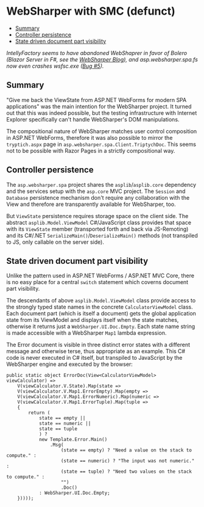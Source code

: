 # WebSharper with SMC (defunct)

* [Summary](#summary)
* [Controller persistence](#controller-persistence)
* [State driven document part visibility](#state-driven-document-part-visibility)

*IntellyFactory seems to have abandoned WebShaprer in favor of Bolero (Blazor
Server in F#, see the [WebSharper Blog](https://forums.websharper.com/blogs)),
and asp.websharper.spa.fs now even crashes wsfsc.exe ([Bug #5](/../../issues/5)).*

## Summary

"Give me back the ViewState from ASP.NET WebForms for modern SPA applications"
was the main intention for the WebSharper project. It turned out that this was
indeed possible, but the testing infrastructure with Internet Explorer
specifically can't handle WebSharper's DOM manipulations.

The compositional nature of WebSharper matches user control composition in
ASP.NET WebForms, therefore it was also possible to mirror the `tryptich.aspx`
page in `asp.websharper.spa.Client.TriptychDoc`. This seems not to be possible
with Razor Pages in a strictly compositional way.


## Controller persistence

The `asp.websharper.spa` project shares the `asplib`/`asplib.core` dependency
and the services setup with the `asp.core` MVC project. The `Session` and
`Database` persistence mechanism don't require any collaboration with the View
and therefore are transparently available for WebSharper, too.

But `ViewState` persistence requires storage space on the client side. The
abstract `asplib.Model.ViewModel` C#/JavaScript class provides that space with
its `ViewState` member (transported forth and back via JS-Remoting) and its
C#/.NET `SerializeMain()`/`DeserializeMain()` methods (not transpiled to JS,
only callable on the server side). 


## State driven document part visibility

Unlike the pattern used in ASP.NET WebForms / ASP.NET MVC Core, there is no easy
place for a central `switch` statement which coverns document part visibility.

The descendants of above `asplib.Model.ViewModel` class provide access to the
strongly typed state names in the concrete `CalculatorViewModel` class.
Each document part (which is itself a document) gets the global application
state from its ViewModel and displays itself when the state matches, otherwise
it returns just a `WebSharper.UI.Doc.Empty`. Each state name string is made
accessible with a WebSharper `Map1` lambda expression.

The Error document is visible in three distinct error states with a different
message and otherwise terse, thus appropriate as an example. This C# code is
never executed in C# itself, but transpiled to JavaScript by the WebSharper
engine and executed by the browser:

```cscharp
public static object ErrorDoc(View<CalculatorViewModel> viewCalculator) =>
    V(viewCalculator.V.State).Map(state =>
    V(viewCalculator.V.Map1.ErrorEmpty).Map(empty =>
    V(viewCalculator.V.Map1.ErrorNumeric).Map(numeric =>
    V(viewCalculator.V.Map1.ErrorTuple).Map(tuple =>
    {
        return (
            state == empty ||
            state == numeric ||
            state == tuple
            ) ?
            new Template.Error.Main()
                .Msg(
                    (state == empty) ? "Need a value on the stack to compute." :
                    (state == numeric) ? "The input was not numeric." :
                    (state == tuple) ? "Need two values on the stack to compute." :
                    "")
                    .Doc()
            : WebSharper.UI.Doc.Empty;
    }))));
```